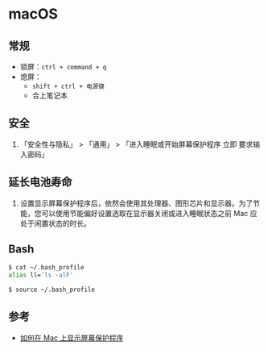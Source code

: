 # macOS

## 常规

* 锁屏：`ctrl + command + q`
* 熄屏：
  * `shift + ctrl + 电源键`
  * 合上笔记本

## 安全

1. 「安全性与隐私」 > 「通用」 > 「进入睡眠或开始屏幕保护程序 立即 要求输入密码」

## 延长电池寿命

1. 设置显示屏幕保护程序后，依然会使用其处理器、图形芯片和显示器。为了节能，您可以使用节能偏好设置选取在显示器关闭或进入睡眠状态之前 Mac 应处于闲置状态的时长。

## Bash

```bash
$ cat ~/.bash_profile
alias ll='ls -alF'

$ source ~/.bash_profile
```

## 参考

* [如何在 Mac 上显示屏幕保护程序](https://support.apple.com/zh-cn/HT204379)